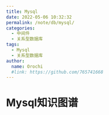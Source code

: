 ```yaml
---
title: Mysql
date: 2022-05-06 10:32:32
permalink: /note/db/mysql/
categories:
  - 中间件
  - 关系型数据库
tags:
  - Mysql
  - 关系型数据库
author: 
  name: Orochi
  #link: https://github.com/765741668
---
```

# Mysql知识图谱
